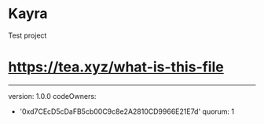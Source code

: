 # Kayra
Test project
# https://tea.xyz/what-is-this-file
---
version: 1.0.0
codeOwners:
  - '0xd7CEcD5cDaFB5cb00C9c8e2A2810CD9966E21E7d'
quorum: 1

